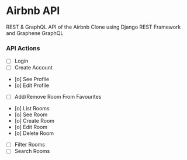 # Airbnb API

REST & GraphQL API of the Airbnb Clone using Django REST Framework and Graphene GraphQL

### API Actions

-   [ ] Login
-   [ ] Create Account
-   [o] See Profile
-   [o] Edit Profile
-   [ ] Add/Remove Room From Favourites
-   [o] List Rooms
-   [o] See Room
-   [o] Create Room
-   [o] Edit Room
-   [o] Delete Room
-   [ ] Filter Rooms
-   [ ] Search Rooms
